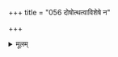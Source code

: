 +++
title = "056 दोषोत्थत्वाविशेषे न"

+++
<details><summary>मूलम्</summary>

दोषोत्थत्वाविशेषे न हि भवति परं पूर्वबाधप्रगल्भं दोषज्ञानं तु माभूदविदुषि पुरुषे वस्तुतस्त्वन्यथा तत् ।  
निर्दोषत्वाभिमन्तृस्वसमयिमतिभिः किं न मिथ्याकृतान्ताः प्रा(बल्यं)गल्भ्यं चेन्निषेधः पर इति मुखरं तुर्यबौद्धस्य तूर्यम् ॥ ५६ ॥
</details>